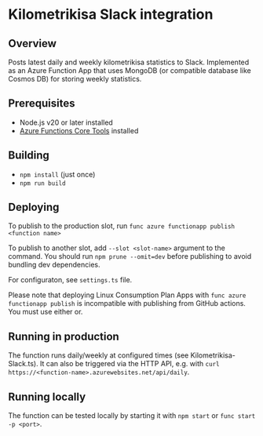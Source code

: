 # Kilometrikisa Slack integration

## Overview

Posts latest daily and weekly kilometrikisa statistics to Slack. Implemented as an Azure Function App that uses MongoDB (or compatible database like Cosmos DB) for storing weekly statistics.

## Prerequisites

-   Node.js v20 or later installed
-   [Azure Functions Core Tools](https://learn.microsoft.com/en-us/azure/azure-functions/functions-run-local?tabs=linux%2Cisolated-process%2Cnode-v4%2Cpython-v2%2Chttp-trigger%2Ccontainer-apps&pivots=programming-language-typescript) installed

## Building

-   `npm install` (just once)
-   `npm run build`

## Deploying

To publish to the production slot, run
`func azure functionapp publish <function name>`

To publish to another slot, add `--slot <slot-name>` argument to the command.
You should run `npm prune --omit=dev` before publishing to avoid bundling dev dependencies.

For configuraton, see `settings.ts` file.

Please note that deploying Linux Consumption Plan Apps with `func azure functionapp publish`
is incompatible with publishing from GitHub actions. You must use either or.

## Running in production

The function runs daily/weekly at configured times (see Kilometrikisa-Slack.ts).
It can also be triggered via the HTTP API, e.g. with
`curl https://<function-name>.azurewebsites.net/api/daily`.

## Running locally

The function can be tested locally by starting it with `npm start` or `func start -p <port>`.
